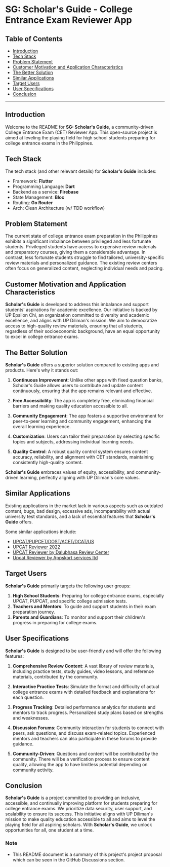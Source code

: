 # SG: Scholar's Guide - College Entrance Exam Reviewer App

## Table of Contents
- [Introduction](#introduction)
- [Tech Stack](#tech-stack)
- [Problem Statement](#problem-statement)
- [Customer Motivation and Application Characteristics](#customer-motivation-and-application-characteristics)
- [The Better Solution](#the-better-solution)
- [Similar Applications](#similar-applications)
- [Target Users](#target-users)
- [User Specifications](#user-specifications)
- [Conclusion](#conclusion)

---

## Introduction

Welcome to the README for **SG: Scholar's Guide**, a community-driven College Entrance Exam (CET) Reviewer App. This open-source project is aimed at leveling the playing field for high school students preparing for college entrance exams in the Philippines.

## Tech Stack

The tech stack (and other relevant details) for **Scholar's Guide** includes:

- Framework: **Flutter**
- Programming Language: **Dart**
- Backend as a service: **Firebase**
- State Management: **Bloc**
- Routing: **Go Router**
- Arch: Clean Architecture (w/ TDD workflow)

## Problem Statement

The current state of college entrance exam preparation in the Philippines exhibits a significant imbalance between privileged and less fortunate students. Privileged students have access to expensive review materials and preparatory courses, giving them a considerable advantage. In contrast, less fortunate students struggle to find tailored, university-specific review materials and personalized guidance. The existing review centers often focus on generalized content, neglecting individual needs and pacing.

## Customer Motivation and Application Characteristics

**Scholar's Guide** is developed to address this imbalance and support students' aspirations for academic excellence. Our initiative is backed by UP Epsilon Chi, an organization committed to diversity and academic excellence, and aligns with UP Diliman's mission. We aim to democratize access to high-quality review materials, ensuring that all students, regardless of their socioeconomic background, have an equal opportunity to excel in college entrance exams.

## The Better Solution

**Scholar's Guide** offers a superior solution compared to existing apps and products. Here's why it stands out:

1. **Continuous Improvement**: Unlike other apps with fixed question banks, Scholar's Guide allows users to contribute and update content continuously, ensuring that the app remains relevant and effective.

2. **Free Accessibility**: The app is completely free, eliminating financial barriers and making quality education accessible to all.

3. **Community Engagement**: The app fosters a supportive environment for peer-to-peer learning and community engagement, enhancing the overall learning experience.

4. **Customization**: Users can tailor their preparation by selecting specific topics and subjects, addressing individual learning needs.

5. **Quality Control**: A robust quality control system ensures content accuracy, reliability, and alignment with CET standards, maintaining consistently high-quality content.

**Scholar's Guide** embraces values of equity, accessibility, and community-driven learning, perfectly aligning with UP Diliman's core values.

## Similar Applications

Existing applications in the market lack in various aspects such as outdated content, bugs, bad design, excessive ads, incomparability with actual university test standards, and a lack of essential features that **Scholar's Guide** offers.

Some similar applications include:
- [UPCAT/PUPCET/DOST/ACET/DCAT/US](https://play.google.com/store/apps/details?id=com.project.upcatereviewer&pcampaignid=web_share)
- [UPCAT Reviewer 2022](https://play.google.com/store/apps/details?id=com.azimuth.upcatreviewer&pcampaignid=web_share)
- [UPCAT Reviewer by Dalubhasa Review Center](https://play.google.com/store/apps/details?id=com.dalubhasareviewcenter.upcatreviewer&pcampaignid=web_share)
- [Upcat Reviewer by Appskort services ltd](https://play.google.com/store/apps/details?id=com.upcat&pcampaignid=web_share)

## Target Users

**Scholar's Guide** primarily targets the following user groups:

1. **High School Students**: Preparing for college entrance exams, especially UPCAT, PUPCAT, and specific college admission tests.
2. **Teachers and Mentors**: To guide and support students in their exam preparation journey.
3. **Parents and Guardians**: To monitor and support their children's progress in preparing for college exams.

## User Specifications

**Scholar's Guide** is designed to be user-friendly and will offer the following features:

1. **Comprehensive Review Content**: A vast library of review materials, including practice tests, study guides, video lessons, and reference materials, contributed by the community.

2. **Interactive Practice Tests**: Simulate the format and difficulty of actual college entrance exams with detailed feedback and explanations for each question.

3. **Progress Tracking**: Detailed performance analytics for students and mentors to track progress. Personalized study plans based on strengths and weaknesses.

4. **Discussion Forums**: Community interaction for students to connect with peers, ask questions, and discuss exam-related topics. Experienced mentors and teachers can also participate in these forums to provide guidance.

5. **Community-Driven**: Questions and content will be contributed by the community. There will be a verification process to ensure content quality, allowing the app to have limitless potential depending on community activity.

## Conclusion

**Scholar's Guide** is a project committed to providing an inclusive, accessible, and continually improving platform for students preparing for college entrance exams. We prioritize data security, user support, and scalability to ensure its success. This initiative aligns with UP Diliman's mission to make quality education accessible to all and aims to level the playing field for all aspiring scholars. With **Scholar's Guide**, we unlock opportunities for all, one student at a time.

### Note
- This README document is a summary of this project's project proposal which can be seen in the GitHub Discussions section.
